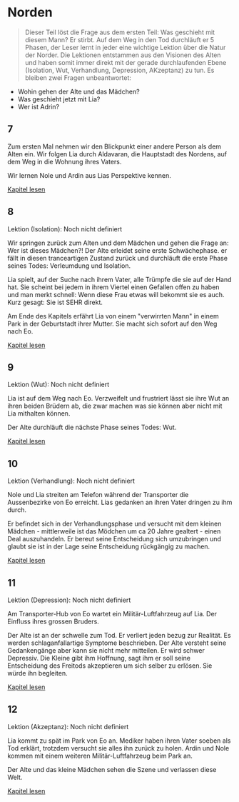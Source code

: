 # Norden
> Dieser Teil löst die Frage aus dem ersten Teil: Was geschieht mit diesem Mann? Er stirbt. Auf dem Weg in den Tod durchläuft er 5 Phasen, der Leser lernt in jeder eine wichtige Lektion über die Natur der Norder. Die Lektionen entstammen aus den Visionen des Alten und haben somit immer direkt mit der gerade durchlaufenden Ebene (Isolation, Wut, Verhandlung, Depression, AKzeptanz) zu tun. Es bleiben zwei Fragen unbeantwortet:
* Wohin gehen der Alte und das Mädchen?
* Was geschieht jetzt mit Lia?
* Wer ist Adrin?

## 7

Zum ersten Mal nehmen wir den Blickpunkt einer andere Person als dem Alten ein. Wir folgen Lia durch Aldavaran, die Hauptstadt des Nordens, auf dem Weg in die Wohnung ihres Vaters.

Wir lernen Nole und Ardin aus Lias Perspektive kennen.


[Kapitel lesen](norden/7.md)

## 8
Lektion (Isolation): Noch nicht definiert

Wir springen zurück zum Alten und dem Mädchen und gehen die Frage an: Wer ist dieses Mädchen?! Der Alte erleidet seine erste Schwächephase. er fällt in diesen tranceartigen Zustand zurück und durchläuft die erste Phase seines Todes: Verleumdung und Isolation.

Lia spielt, auf der Suche nach ihrem Vater, alle Trümpfe die sie auf der Hand hat. Sie scheint bei jedem in ihrem Viertel einen Gefallen offen zu haben und man merkt schnell: Wenn diese Frau etwas will bekommt sie es auch. Kurz gesagt: Sie ist SEHR direkt.

Am Ende des Kapitels erfährt Lia von einem "verwirrten Mann" in einem Park in der Geburtstadt ihrer Mutter. Sie macht sich sofort auf den Weg nach Eo.

[Kapitel lesen](norden/8.md)

## 9
Lektion (Wut): Noch nicht definiert

Lia ist auf dem Weg nach Eo. Verzweifelt und frustriert lässt sie ihre Wut an ihren beiden Brüdern ab, die zwar machen was sie können aber nicht mit Lia mithalten können.

Der Alte durchläuft die nächste Phase seines Todes: Wut.

[Kapitel lesen](norden/9.md)

## 10
Lektion (Verhandlung): Noch nicht definiert

Nole und Lia streiten am Telefon während der Transporter die Aussenbezirke von Eo erreicht. Lias gedanken an ihren Vater dringen zu ihm durch.

Er befindet sich in der Verhandlungsphase und versucht mit dem kleinen Mädchen - mittlerweile ist das Mödchen um ca 20 Jahre gealtert - einen Deal auszuhandeln. Er bereut seine Entscheidung sich umzubringen und glaubt sie ist in der Lage seine Entscheidung rückgängig zu machen.

[Kapitel lesen](norden/10.md)

## 11
Lektion (Depression): Noch nicht definiert

Am Transporter-Hub von Eo wartet ein Militär-Luftfahrzeug auf Lia. Der Einfluss ihres grossen Bruders.

Der Alte ist an der schwelle zum Tod. Er verliert jeden bezug zur Realität. Es werden schlaganfallartige Symptome beschrieben. Der Alte versteht seine Gedankengänge aber kann sie nicht mehr mitteilen. Er wird schwer Depressiv. Die Kleine gibt ihm Hoffnung, sagt ihm er soll seine Entscheidung des Freitods akzeptieren um sich selber zu erlösen. Sie würde ihn begleiten.

[Kapitel lesen](norden/11.md)

## 12
Lektion (Akzeptanz): Noch nicht definiert

Lia kommt zu spät im Park von Eo an. Mediker haben ihren Vater soeben als Tod erklärt, trotzdem versucht sie alles ihn zurück zu holen. Ardin und Nole kommen mit einem weiteren Militär-Luftfahrzeug beim Park an.

Der Alte und das kleine Mädchen sehen die Szene und verlassen diese Welt.

[Kapitel lesen](norden/12.md)
